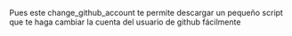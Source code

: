 Pues este change_github_account te permite descargar un pequeño script que te haga cambiar la cuenta del usuario de github fácilmente
